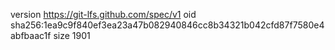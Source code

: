 version https://git-lfs.github.com/spec/v1
oid sha256:1ea9c9f840ef3ea23a47b082940846cc8b34321b042cfd87f7580e4abfbaac1f
size 1901
